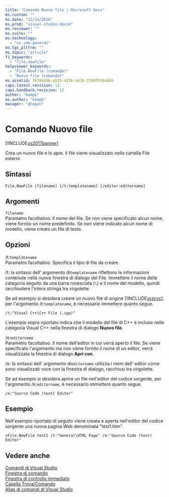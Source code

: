 ```yaml
---
title: "Comando Nuovo file | Microsoft Docs"
ms.custom: ""
ms.date: "12/14/2016"
ms.prod: "visual-studio-dev14"
ms.reviewer: ""
ms.suite: ""
ms.technology: 
  - "vs-ide-general"
ms.tgt_pltfrm: ""
ms.topic: "article"
f1_keywords: 
  - "file.newfile"
helpviewer_keywords: 
  - "File.NewFile (comando)"
  - "Nuovo file (comando)"
ms.assetid: 767868d6-a525-425b-a43b-2198f636ab6b
caps.latest.revision: 12
caps.handback.revision: 12
author: "kempb"
ms.author: "kempb"
manager: "ghogen"
---
```

# Comando Nuovo file
[!INCLUDE[vs2017banner](../../code-quality/includes/vs2017banner.md)]

Crea un nuovo file e lo apre.  Il file viene visualizzato nella cartella File esterni.  
  
## Sintassi  
  
```  
File.NewFile [filename] [/t:templatename] [/editor:editorname]  
```  
  
## Argomenti  
 `filename`  
 Parametro facoltativo.  Il nome del file.  Se non viene specificato alcun nome, viene fornito un nome predefinito.  Se non viene indicato alcun nome di modello, viene creato un file di testo.  
  
## Opzioni  
 \/t:`templatename`  
 Parametro facoltativo.  Specifica il tipo di file da creare.  
  
 \/t: la sintassi dell' argomento di`templatename` riflettono le informazioni contenute nella nuova finestra di dialogo dei File.  Immettere il nome della categoria seguito da una barra rovesciata \(`\`\) e il nome del modello, quindi racchiudere l'intera stringa tra virgolette.  
  
 Se ad esempio si desidera creare un nuovo file di origine [!INCLUDE[vcprvc](../../code-quality/includes/vcprvc_md.md)], per l'argomento \/t:`templatename`, è necessario immettere quanto segue.  
  
```  
/t:"Visual C++\C++ File (.cpp)"  
```  
  
 L'esempio sopra riportato indica che il modello del file di C\+\+ è incluso nella categoria Visual C\+\+ nella finestra di dialogo **Nuovo file**.  
  
 \/e:`editorname`  
 Parametro facoltativo.  Il nome dell'editor in cui verrà aperto il file.  Se viene specificato l'argomento ma non viene fornito il nome di un editor, verrà visualizzata la finestra di dialogo **Apri con**.  
  
 \/e: la sintassi dell' argomento di`editorname` utilizza i nomi dell' editor come sono visualizzati voce con la finestra di dialogo, racchiusi tra virgolette.  
  
 Se ad esempio si desidera aprire un file nell'editor del codice sorgente, per l'argomento \/e:`editorname`, è necessario immettere quanto segue.  
  
```  
/e:"Source Code (text) Editor"  
```  
  
## Esempio  
 Nell'esempio riportato di seguito viene creata e aperta nell'editor del codice sorgente una nuova pagina Web denominata "test1.htm".  
  
```  
>File.NewFile test1 /t:"General\HTML Page" /e:"Source Code (text) Editor"  
```  
  
## Vedere anche  
 [Comandi di Visual Studio](../../ide/reference/visual-studio-commands.md)   
 [Finestra di comando](../../ide/reference/command-window.md)   
 [Finestra di controllo immediato](../../ide/reference/immediate-window.md)   
 [Casella Trova\/Comando](../../ide/find-command-box.md)   
 [Alias di comandi di Visual Studio](../../ide/reference/visual-studio-command-aliases.md)